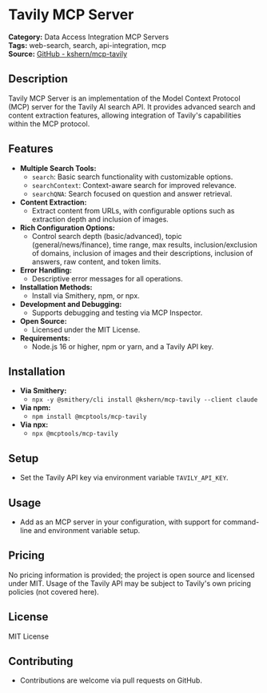 # Tavily MCP Server

**Category:** Data Access Integration MCP Servers  
**Tags:** web-search, search, api-integration, mcp  
**Source:** [GitHub - kshern/mcp-tavily](https://github.com/kshern/mcp-tavily.git)

## Description
Tavily MCP Server is an implementation of the Model Context Protocol (MCP) server for the Tavily AI search API. It provides advanced search and content extraction features, allowing integration of Tavily's capabilities within the MCP protocol.

## Features
- **Multiple Search Tools:**
  - `search`: Basic search functionality with customizable options.
  - `searchContext`: Context-aware search for improved relevance.
  - `searchQNA`: Search focused on question and answer retrieval.
- **Content Extraction:**
  - Extract content from URLs, with configurable options such as extraction depth and inclusion of images.
- **Rich Configuration Options:**
  - Control search depth (basic/advanced), topic (general/news/finance), time range, max results, inclusion/exclusion of domains, inclusion of images and their descriptions, inclusion of answers, raw content, and token limits.
- **Error Handling:**
  - Descriptive error messages for all operations.
- **Installation Methods:**
  - Install via Smithery, npm, or npx.
- **Development and Debugging:**
  - Supports debugging and testing via MCP Inspector.
- **Open Source:**
  - Licensed under the MIT License.
- **Requirements:**
  - Node.js 16 or higher, npm or yarn, and a Tavily API key.

## Installation
- **Via Smithery:**
  - `npx -y @smithery/cli install @kshern/mcp-tavily --client claude`
- **Via npm:**
  - `npm install @mcptools/mcp-tavily`
- **Via npx:**
  - `npx @mcptools/mcp-tavily`

## Setup
- Set the Tavily API key via environment variable `TAVILY_API_KEY`.

## Usage
- Add as an MCP server in your configuration, with support for command-line and environment variable setup.

## Pricing
No pricing information is provided; the project is open source and licensed under MIT. Usage of the Tavily API may be subject to Tavily's own pricing policies (not covered here).

## License
MIT License

## Contributing
- Contributions are welcome via pull requests on GitHub.